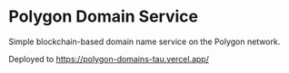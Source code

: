 # Polygon Domain Service

Simple blockchain-based domain name service on the Polygon network.

Deployed to https://polygon-domains-tau.vercel.app/
